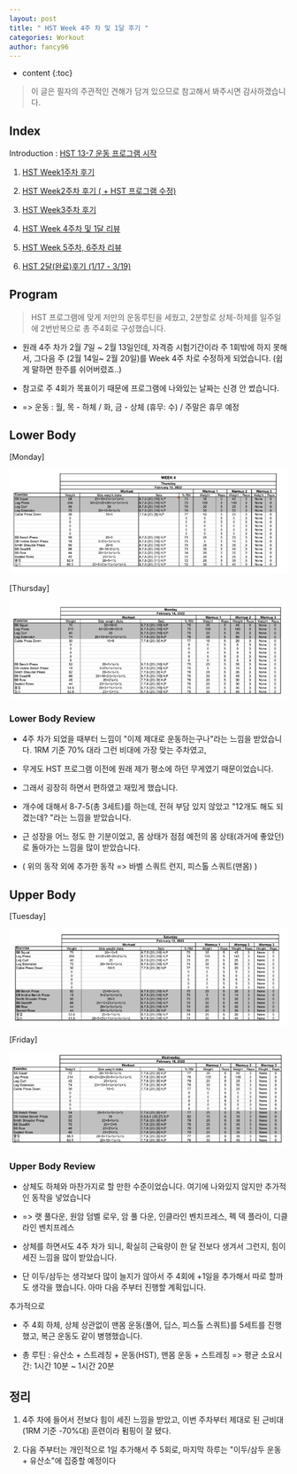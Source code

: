 ```yaml
---
layout: post
title: " HST Week 4주 차 및 1달 후기 "
categories: Workout
author: fancy96
---
```

* content
{:toc}


> 이 글은 필자의 주관적인 견해가 담겨 있으므로 참고해서 봐주시면 감사하겠습니다.

## Index

Introduction : [HST 13-7 운동 프로그램 시작](https://fancy96.github.io/Workout-HST-Introduction/)

1. [HST Week1주차 후기](https://fancy96.github.io/Workout-HST-Week1/)

2. [HST Week2주차 후기 ( + HST 프로그램 수정)](https://fancy96.github.io/Workout-HST-Week2/)

3. [HST Week3주차 후기](https://fancy96.github.io/Workout-HST-Week3/)

4. [HST Week 4주차 및 1달 리뷰](https://fancy96.github.io/Workout-HST-Week4/)

5. [HST Week 5주차, 6주차 리뷰](https://fancy96.github.io/Workout-HST-Week5-And-6/)

6. [HST 2달(완료)후기 (1/17 - 3/19)](https://fancy96.github.io/Workout-HST-End/)

## Program

> HST 프로그램에 맞게 저만의 운동루틴을 세웠고, 2분할로 상체-하체를 일주일에 2번반복으로 총 주4회로 구성했습니다.

*  원래 4주 차가 2월 7일 ~ 2월 13일인데, 자격증 시험기간이라 주 1회밖에 하지 못해서, 그다음 주 (2월 14일~ 2월 20일)를 Week 4주 차로 수정하게 되었습니다. (쉽게 말하면 한주를 쉬어버렸죠..)

* 참고로 주 4회가 목표이기 때문에 프로그램에 나와있는 날짜는 신경 안 썼습니다.

* => 운동 : 월, 목 - 하체 / 화, 금 - 상체 (휴무: 수) / 주말은 휴무 예정

## Lower Body

[Monday]

![](/assets/img/workout/hst_week4_1.png)

[Thursday]

![](/assets/img/workout/hst_week4_2.png)

### Lower Body Review 

* 4주 차가 되었을 때부터 느낌이 "이제 제대로 운동하는구나"라는 느낌을 받았습니다. 1RM 기준 70% 대라 그런 비대에 가장 맞는 주차였고, 

* 무게도 HST 프로그램 이전에 원래 제가 평소에 하던 무게였기 때문이었습니다. 

* 그래서 굉장히 하면서 편하였고 재밌게 했습니다. 

* 개수에 대해서 8-7-5(총 3세트)를 하는데, 전혀 부담 있지 않았고 "12개도 해도 되겠는데? "라는 느낌을 받았습니다.

* 근 성장을 어느 정도 한 기분이었고, 몸 상태가 점점 예전의 몸 상태(과거에 좋았던)로 돌아가는 느낌을 많이 받았습니다.

* ( 위의 동작 외에 추가한 동작 => 바벨 스쿼트 런지, 피스톨 스쿼트(맨몸) )

## Upper Body

[Tuesday]

![](/assets/img/workout/hst_week4_3.png)

[Friday]

![](/assets/img/workout/hst_week4_4.png)

### Upper Body Review 

* 상체도 하체와 마찬가지로 할 만한 수준이었습니다. 여기에 나와있지 않지만 추가적인 동작을 넣었습니다

* => 랫 풀다운, 원암 덤벨 로우, 암 풀 다운, 인클라인 벤치프레스, 펙 덱 플라이, 디클라인 벤치프레스

* 상체를 하면서도 4주 차가 되니, 확실히 근육량이 한 달 전보다 생겨서 그런지, 힘이 세진 느낌을 많이 받았습니다. 

* 단 이두/삼두는 생각보다 많이 늘지가 않아서 주 4회에 +1일을 추가해서 따로 할까도 생각을 했습니다. 아마 다음 주부터 진행할 계획입니다.

추가적으로

* 주 4회 하체, 상체 상관없이 맨몸 운동(풀어, 딥스, 피스톨 스쿼트)를 5세트를 진행했고, 복근 운동도 같이 병행했습니다.

* 총 루틴 : 유산소 + 스트레칭 + 운동(HST), 맨몸 운동 + 스트레칭 => 평균 소요시간: 1시간 10분 ~ 1시간 20분

## 정리

1) 4주 차에 들어서 전보다 힘이 세진 느낌을 받았고, 이번 주차부터 제대로 된 근비대 (1RM 기준 -70%대) 훈련이라 펌핑이 잘 됐다.

2) 다음 주부터는 개인적으로 1일 추가해서 주 5회로, 마지막 하루는 "이두/삼두 운동 + 유산소"에 집중할 예정이다